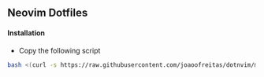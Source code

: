 ## Neovim Dotfiles

#### Installation

- Copy the following script

```bash
bash <(curl -s https://raw.githubusercontent.com/joaoofreitas/dotnvim/main/install)
```
